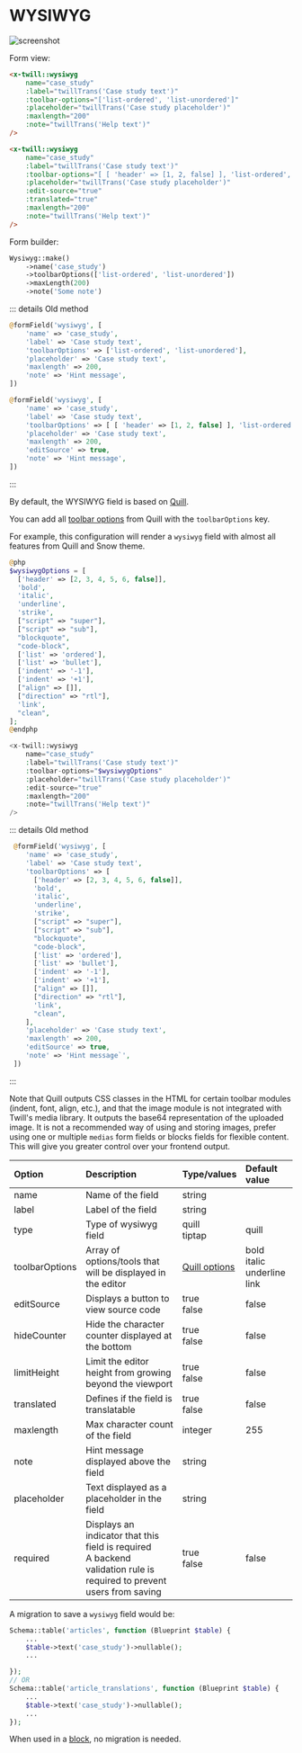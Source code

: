 # WYSIWYG

![screenshot](/assets/wysiwyg.png)

Form view:
```html
<x-twill::wysiwyg 
    name="case_study" 
    :label="twillTrans('Case study text')"
    :toolbar-options="['list-ordered', 'list-unordered']" 
    :placeholder="twillTrans('Case study placeholder')"
    :maxlength="200" 
    :note="twillTrans('Help text')"
/>

<x-twill::wysiwyg 
    name="case_study" 
    :label="twillTrans('Case study text')"
    :toolbar-options="[ [ 'header' => [1, 2, false] ], 'list-ordered', 'list-unordered', [ 'indent' => '-1'], [ 'indent' => '+1' ] ]" 
    :placeholder="twillTrans('Case study placeholder')"
    :edit-source="true"
    :translated="true"
    :maxlength="200" 
    :note="twillTrans('Help text')"
/>
```

Form builder:
```php
Wysiwyg::make()
    ->name('case_study')
    ->toolbarOptions(['list-ordered', 'list-unordered'])
    ->maxLength(200)
    ->note('Some note')
```

::: details Old method
```php
@formField('wysiwyg', [
    'name' => 'case_study',
    'label' => 'Case study text',
    'toolbarOptions' => ['list-ordered', 'list-unordered'],
    'placeholder' => 'Case study text',
    'maxlength' => 200,
    'note' => 'Hint message',
])

@formField('wysiwyg', [
    'name' => 'case_study',
    'label' => 'Case study text',
    'toolbarOptions' => [ [ 'header' => [1, 2, false] ], 'list-ordered', 'list-unordered', [ 'indent' => '-1'], [ 'indent' => '+1' ] ],
    'placeholder' => 'Case study text',
    'maxlength' => 200,
    'editSource' => true,
    'note' => 'Hint message',
])
```
:::

By default, the WYSIWYG field is based on [Quill](https://quilljs.com/).

You can add all [toolbar options](https://quilljs.com/docs/modules/toolbar/) from Quill with the `toolbarOptions` key.

For example, this configuration will render a `wysiwyg` field with almost all features from Quill and Snow theme.

```php
@php
$wysiwygOptions = [
  ['header' => [2, 3, 4, 5, 6, false]],
  'bold',
  'italic',
  'underline',
  'strike',
  ["script" => "super"],
  ["script" => "sub"],
  "blockquote",
  "code-block",
  ['list' => 'ordered'],
  ['list' => 'bullet'],
  ['indent' => '-1'],
  ['indent' => '+1'],
  ["align" => []],
  ["direction" => "rtl"],
  'link',
  "clean",
];
@endphp

<x-twill::wysiwyg 
    name="case_study" 
    :label="twillTrans('Case study text')"
    :toolbar-options="$wysiwygOptions"
    :placeholder="twillTrans('Case study placeholder')"
    :edit-source="true"
    :maxlength="200" 
    :note="twillTrans('Help text')"
/>
```

::: details Old method
```php
 @formField('wysiwyg', [
    'name' => 'case_study',
    'label' => 'Case study text',
    'toolbarOptions' => [
      ['header' => [2, 3, 4, 5, 6, false]],
      'bold',
      'italic',
      'underline',
      'strike',
      ["script" => "super"],
      ["script" => "sub"],
      "blockquote",
      "code-block",
      ['list' => 'ordered'],
      ['list' => 'bullet'],
      ['indent' => '-1'],
      ['indent' => '+1'],
      ["align" => []],
      ["direction" => "rtl"],
      'link',
      "clean",
    ],
    'placeholder' => 'Case study text',
    'maxlength' => 200,
    'editSource' => true,
    'note' => 'Hint message`',
 ])
```
:::

Note that Quill outputs CSS classes in the HTML for certain toolbar modules (indent, font, align, etc.), and that the image module is not integrated with Twill's media library. It outputs the base64 representation of the uploaded image. It is not a recommended way of using and storing images, prefer using one or multiple `medias` form fields or blocks fields for flexible content. This will give you greater control over your frontend output.

| Option         | Description                                                                                                              | Type/values                                                | Default value                           |
|:---------------|:-------------------------------------------------------------------------------------------------------------------------|:-----------------------------------------------------------|:----------------------------------------|
| name           | Name of the field                                                                                                        | string                                                     |                                         |
| label          | Label of the field                                                                                                       | string                                                     |                                         |
| type           | Type of wysiwyg field                                                                                                    | quill<br/>tiptap                                           | quill                                   |
| toolbarOptions | Array of options/tools that will be displayed in the editor                                                              | [Quill options](https://quilljs.com/docs/modules/toolbar/) | bold<br/>italic<br />underline<br/>link |
| editSource     | Displays a button to view source code                                                                                    | true<br />false                                            | false                                   |
| hideCounter    | Hide the character counter displayed at the bottom                                                                       | true<br />false                                            | false                                   |
| limitHeight    | Limit the editor height from growing beyond the viewport                                                                 | true<br />false                                            | false                                   |
| translated     | Defines if the field is translatable                                                                                     | true<br/>false                                             | false                                   |
| maxlength      | Max character count of the field                                                                                         | integer                                                    | 255                                     |
| note           | Hint message displayed above the field                                                                                   | string                                                     |                                         |
| placeholder    | Text displayed as a placeholder in the field                                                                             | string                                                     |                                         |
| required       | Displays an indicator that this field is required<br/>A backend validation rule is required to prevent users from saving | true<br/>false                                             | false                                   |


A migration to save a `wysiwyg` field would be:

```php
Schema::table('articles', function (Blueprint $table) {
    ...
    $table->text('case_study')->nullable();
    ...

});
// OR
Schema::table('article_translations', function (Blueprint $table) {
    ...
    $table->text('case_study')->nullable();
    ...
});
```
When used in a [block](/block-editor/creating-a-block-editor.html), no migration is needed.
